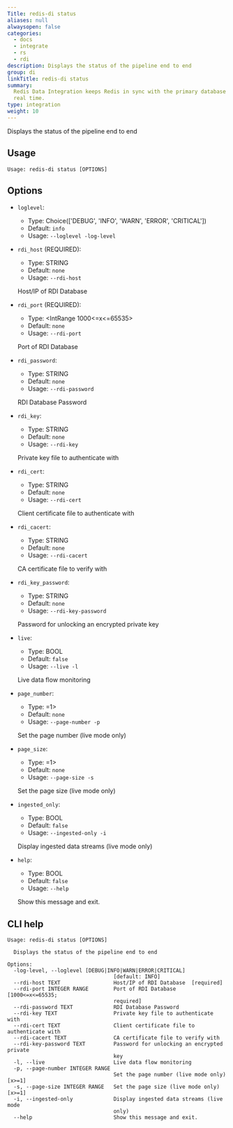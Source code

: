 ```yaml
---
Title: redis-di status
aliases: null
alwaysopen: false
categories:
  - docs
  - integrate
  - rs
  - rdi
description: Displays the status of the pipeline end to end
group: di
linkTitle: redis-di status
summary:
  Redis Data Integration keeps Redis in sync with the primary database in near
  real time.
type: integration
weight: 10
---
```


Displays the status of the pipeline end to end

## Usage

```
Usage: redis-di status [OPTIONS]
```

## Options

- `loglevel`:

  - Type: Choice(['DEBUG', 'INFO', 'WARN', 'ERROR', 'CRITICAL'])
  - Default: `info`
  - Usage: `--loglevel
-log-level`

- `rdi_host` (REQUIRED):

  - Type: STRING
  - Default: `none`
  - Usage: `--rdi-host`

  Host/IP of RDI Database

- `rdi_port` (REQUIRED):

  - Type: <IntRange 1000<=x<=65535>
  - Default: `none`
  - Usage: `--rdi-port`

  Port of RDI Database

- `rdi_password`:

  - Type: STRING
  - Default: `none`
  - Usage: `--rdi-password`

  RDI Database Password

- `rdi_key`:

  - Type: STRING
  - Default: `none`
  - Usage: `--rdi-key`

  Private key file to authenticate with

- `rdi_cert`:

  - Type: STRING
  - Default: `none`
  - Usage: `--rdi-cert`

  Client certificate file to authenticate with

- `rdi_cacert`:

  - Type: STRING
  - Default: `none`
  - Usage: `--rdi-cacert`

  CA certificate file to verify with

- `rdi_key_password`:

  - Type: STRING
  - Default: `none`
  - Usage: `--rdi-key-password`

  Password for unlocking an encrypted private key

- `live`:

  - Type: BOOL
  - Default: `false`
  - Usage: `--live
-l`

  Live data flow monitoring

- `page_number`:

  - Type: <IntRange x>=1>
  - Default: `none`
  - Usage: `--page-number
-p`

  Set the page number (live mode only)

- `page_size`:

  - Type: <IntRange x>=1>
  - Default: `none`
  - Usage: `--page-size
-s`

  Set the page size (live mode only)

- `ingested_only`:

  - Type: BOOL
  - Default: `false`
  - Usage: `--ingested-only
-i`

  Display ingested data streams (live mode only)

- `help`:

  - Type: BOOL
  - Default: `false`
  - Usage: `--help`

  Show this message and exit.

## CLI help

```
Usage: redis-di status [OPTIONS]

  Displays the status of the pipeline end to end

Options:
  -log-level, --loglevel [DEBUG|INFO|WARN|ERROR|CRITICAL]
                                  [default: INFO]
  --rdi-host TEXT                 Host/IP of RDI Database  [required]
  --rdi-port INTEGER RANGE        Port of RDI Database  [1000<=x<=65535;
                                  required]
  --rdi-password TEXT             RDI Database Password
  --rdi-key TEXT                  Private key file to authenticate with
  --rdi-cert TEXT                 Client certificate file to authenticate with
  --rdi-cacert TEXT               CA certificate file to verify with
  --rdi-key-password TEXT         Password for unlocking an encrypted private
                                  key
  -l, --live                      Live data flow monitoring
  -p, --page-number INTEGER RANGE
                                  Set the page number (live mode only)  [x>=1]
  -s, --page-size INTEGER RANGE   Set the page size (live mode only)  [x>=1]
  -i, --ingested-only             Display ingested data streams (live mode
                                  only)
  --help                          Show this message and exit.
```
